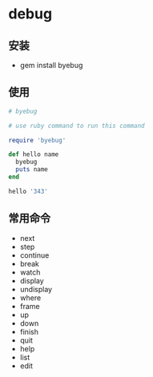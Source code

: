 # debug

## 安装
- gem install byebug

## 使用
```ruby
# byebug

# use ruby command to run this command

require 'byebug'

def hello name
  byebug
  puts name
end

hello '343'
```

## 常用命令
- next
- step
- continue
- break
- watch
- display
- undisplay
- where
- frame
- up
- down
- finish
- quit
- help
- list
- edit